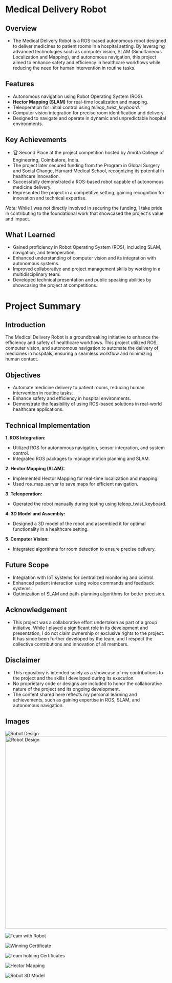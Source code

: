 # **Medical Delivery Robot**

## **Overview**
- The Medical Delivery Robot is a ROS-based autonomous robot designed to deliver medicines 
to patient rooms in a hospital setting. By leveraging advanced technologies such as computer vision, 
SLAM (Simultaneous Localization and Mapping), and autonomous navigation, this project aimed to enhance 
safety and efficiency in healthcare workflows while reducing the need for human intervention in routine tasks.

## **Features**
- Autonomous navigation using Robot Operating System (ROS).
- **Hector Mapping (SLAM)** for real-time localization and mapping.
- Teleoperation for initial control using *teleop_twist_keyboard*.
- Computer vision integration for precise room identification and delivery.
- Designed to navigate and operate in dynamic and unpredictable hospital environments.

## **Key Achievements**
- 🏆 Second Place at the project competition hosted by Amrita College of Engineering, Coimbatore, India.
- The project later secured funding from the Program in Global Surgery and Social Change, Harvard Medical School,
  recognizing its potential in healthcare innovation.
- Successfully demonstrated a ROS-based robot capable of autonomous medicine delivery.
- Represented the project in a competitive setting, gaining recognition for innovation and technical expertise.
  
*Note:* While I was not directly involved in securing the funding, I take pride in contributing to the 
foundational work that showcased the project's value and impact.

## **What I Learned**
- Gained proficiency in Robot Operating System (ROS), including SLAM, navigation, and teleoperation.
- Enhanced understanding of computer vision and its integration with autonomous systems.
- Improved collaborative and project management skills by working in a multidisciplinary team.
- Developed technical presentation and public speaking abilities by showcasing the project at competitions.

# **Project Summary**

## **Introduction**
The Medical Delivery Robot is a groundbreaking initiative to enhance the efficiency and safety of healthcare workflows. 
This project utilized ROS, computer vision, and autonomous navigation to automate the delivery of medicines in hospitals, 
ensuring a seamless workflow and minimizing human contact.

## **Objectives**
- Automate medicine delivery to patient rooms, reducing human intervention in routine tasks.
- Enhance safety and efficiency in hospital environments.
- Demonstrate the feasibility of using ROS-based solutions in real-world healthcare applications.

## **Technical Implementation**
**1. ROS Integration:**
- Utilized ROS for autonomous navigation, sensor integration, and system control.
- Integrated ROS packages to manage motion planning and SLAM.

**2. Hector Mapping (SLAM):**
- Implemented Hector Mapping for real-time localization and mapping.
- Used ros_map_server to save maps for efficient navigation.

**3. Teleoperation:**
- Operated the robot manually during testing using teleop_twist_keyboard.

**4. 3D Model and Assembly:**
- Designed a 3D model of the robot and assembled it for optimal functionality in a healthcare setting.

**5. Computer Vision:**
- Integrated algorithms for room detection to ensure precise delivery.

## **Future Scope**
- Integration with IoT systems for centralized monitoring and control.
- Enhanced patient interaction using voice commands and feedback systems.
- Optimization of SLAM and path-planning algorithms for better precision.

## **Acknowledgement**
- This project was a collaborative effort undertaken as part of a group initiative. While I played a
  significant role in its development and presentation, I do not claim ownership or exclusive rights
  to the project. It has since been further developed by the team, and I respect the collective
  contributions and innovation of all members.

## **Disclaimer**
- This repository is intended solely as a showcase of my contributions to the project and the skills
  I developed during its execution.
- No proprietary code or designs are included to honor the collaborative nature of the project
  and its ongoing development.
- The content shared here reflects my personal learning and achievements, such as gaining expertise in ROS,
  SLAM, and autonomous navigation.

## **Images**

![Robot Design](robot_design.jpeg)
 <img src="robot_design.jpg" alt="Robot Design" width="600">


![Team with Robot](team_with_robot.jpg)

![Winning Certificate](winning_certificate.jpg)

![Team holding Certificates](team_holding_certificates.jpg)

![Hector Mapping](hector_mapping.jpeg)

![Robot 3D Model](robot_3d_model.jpeg)






